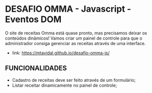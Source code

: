 # DESAFIO OMMA - Javascript - Eventos DOM

O site de receitas Omma está quase pronto, mas precisamos deixar os conteúdos
dinâmicos!
Vamos criar um painel de controle para que o administrador consiga gerenciar as
receitas através de uma interface.

- link: https://mtavidal.github.io/desafio-omma-js/ 


## FUNCIONALIDADES
- Cadastro de receitas deve ser feito através de um formulário;
- Listar receitar dinamicamente no painel de controle;
